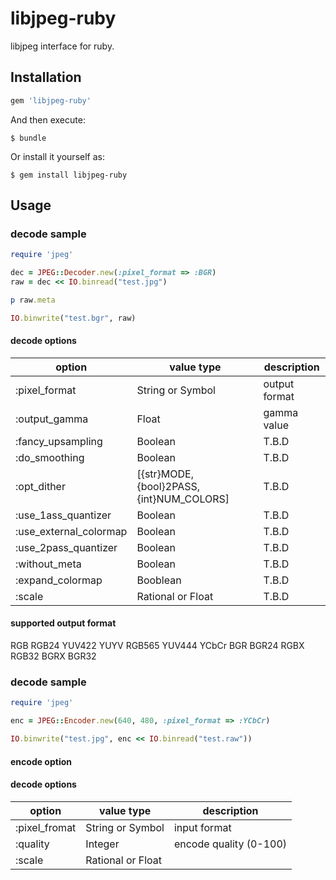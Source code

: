 # libjpeg-ruby
libjpeg interface for ruby.

## Installation

```ruby
gem 'libjpeg-ruby'
```

And then execute:

    $ bundle

Or install it yourself as:

    $ gem install libjpeg-ruby

## Usage

### decode sample

```ruby
require 'jpeg'

dec = JPEG::Decoder.new(:pixel_format => :BGR)
raw = dec << IO.binread("test.jpg")

p raw.meta

IO.binwrite("test.bgr", raw)
```

#### decode options
| option | value type | description |
|---|---|---|
| :pixel_format | String or Symbol | output format |
| :output_gamma | Float | gamma value |
| :fancy_upsampling | Boolean | T.B.D |
| :do_smoothing | Boolean | T.B.D |
| :opt_dither | [{str}MODE, {bool}2PASS, {int}NUM_COLORS] | T.B.D |
| :use_1ass_quantizer | Boolean | T.B.D |
| :use_external_colormap | Boolean | T.B.D |
| :use_2pass_quantizer | Boolean | T.B.D |
| :without_meta | Boolean | T.B.D |
| :expand_colormap | Booblean | T.B.D |
| :scale | Rational or Float | T.B.D |

#### supported output format
RGB RGB24 YUV422 YUYV RGB565 YUV444 YCbCr BGR BGR24 RGBX RGB32 BGRX BGR32 

### decode sample

```ruby
require 'jpeg'

enc = JPEG::Encoder.new(640, 480, :pixel_format => :YCbCr)

IO.binwrite("test.jpg", enc << IO.binread("test.raw"))
```
#### encode option
#### decode options
| option | value type | description |
|---|---|---|
| :pixel_fromat | String or Symbol | input format |
| :quality | Integer | encode quality (0-100) |
| :scale | Rational or Float | |


